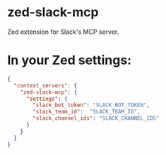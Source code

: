 # zed-slack-mcp

Zed extension for Slack's MCP server.

# In your Zed settings: 

```json
{
  "context_servers": {
    "zed-slack-mcp": {
      "settings": {
        "slack_bot_token": "SLACK_BOT_TOKEN",
        "slack_team_id":  "SLACK_TEAM_ID",
        "slack_channel_ids": "SLACK_CHANNEL_IDS"
      }
    }
  }
}